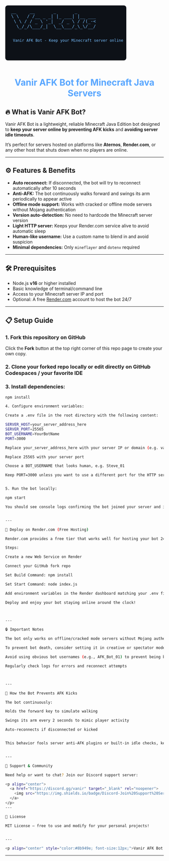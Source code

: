 
<p align="center">
  <pre style="font-family: monospace; font-size:14px; color:#79c0ff; background:#0d1117; padding:10px; border-radius:8px; display:inline-block; user-select:none;">
 __     __       _       _       
 \ \   / /__ _ _| |_ ___| |__ ___
  \ \ / / _ \ '_|  _/ _ \ / /(_-<
   \_/_/\___/_|  \__\___/_\_\/__/

      Vanir AFK Bot - Keep your Minecraft server online
  </pre>
</p>

<h1 align="center" style="color:#58a6ff;">Vanir AFK Bot for Minecraft Java Servers</h1>


## 🔥 What is Vanir AFK Bot?

Vanir AFK Bot is a lightweight, reliable Minecraft Java Edition bot designed to **keep your server online by preventing AFK kicks** and **avoiding server idle timeouts**.  

It’s perfect for servers hosted on platforms like **Aternos**, **Render.com**, or any other host that shuts down when no players are online.

---

## ⚙️ Features & Benefits

- **Auto reconnect:** If disconnected, the bot will try to reconnect automatically after 10 seconds  
- **Anti-AFK:** The bot continuously walks forward and swings its arm periodically to appear active  
- **Offline mode support:** Works with cracked or offline mode servers without Mojang authentication  
- **Version auto-detection:** No need to hardcode the Minecraft server version  
- **Light HTTP server:** Keeps your Render.com service alive to avoid automatic sleep  
- **Human-like username:** Use a custom name to blend in and avoid suspicion  
- **Minimal dependencies:** Only `mineflayer` and `dotenv` required

---

## 🛠️ Prerequisites

- Node.js **v16** or higher installed  
- Basic knowledge of terminal/command line  
- Access to your Minecraft server IP and port  
- Optional: A free [Render.com](https://render.com) account to host the bot 24/7  

---

## 📋 Setup Guide

### 1. Fork this repository on GitHub

Click the **Fork** button at the top right corner of this repo page to create your own copy.

### 2. Clone your forked repo locally or edit directly on GitHub Codespaces / your favorite IDE

### 3. Install dependencies:

```bash
npm install

4. Configure environment variables:

Create a .env file in the root directory with the following content:

SERVER_HOST=your_server_address_here
SERVER_PORT=25565
BOT_USERNAME=YourBotName
PORT=3000

Replace your_server_address_here with your server IP or domain (e.g. vanirmcpe.aternos.me)

Replace 25565 with your server port

Choose a BOT_USERNAME that looks human, e.g. Steve_01

Keep PORT=3000 unless you want to use a different port for the HTTP server


5. Run the bot locally:

npm start

You should see console logs confirming the bot joined your server and is walking forward to avoid AFK kicks.


---

🚀 Deploy on Render.com (Free Hosting)

Render.com provides a free tier that works well for hosting your bot 24/7.

Steps:

Create a new Web Service on Render

Connect your GitHub fork repo

Set Build Command: npm install

Set Start Command: node index.js

Add environment variables in the Render dashboard matching your .env file

Deploy and enjoy your bot staying online around the clock!



---

🔒 Important Notes

The bot only works on offline/cracked mode servers without Mojang authentication

To prevent bot death, consider setting it in creative or spectator mode if your server allows

Avoid using obvious bot usernames (e.g., AFK_Bot_01) to prevent being banned or kicked

Regularly check logs for errors and reconnect attempts



---

🧩 How the Bot Prevents AFK Kicks

The bot continuously:

Holds the forward key to simulate walking

Swings its arm every 2 seconds to mimic player activity

Auto-reconnects if disconnected or kicked


This behavior fools server anti-AFK plugins or built-in idle checks, keeping the bot — and thus your server — online.


---

🤝 Support & Community

Need help or want to chat? Join our Discord support server:

<p align="center">
  <a href="https://discord.gg/vanir" target="_blank" rel="noopener">
    <img src="https://img.shields.io/badge/Discord-Join%20Support%20Server-5865F2?style=for-the-badge&logo=discord&logoColor=white" alt="Join Discord Support Server"/>
  </a>
</p>
---

📄 License

MIT License — free to use and modify for your personal projects!


---

<p align="center" style="color:#8b949e; font-size:12px;">Vanir AFK Bot © 2025 — Keeping your Minecraft server online and active.</p>
```
---
